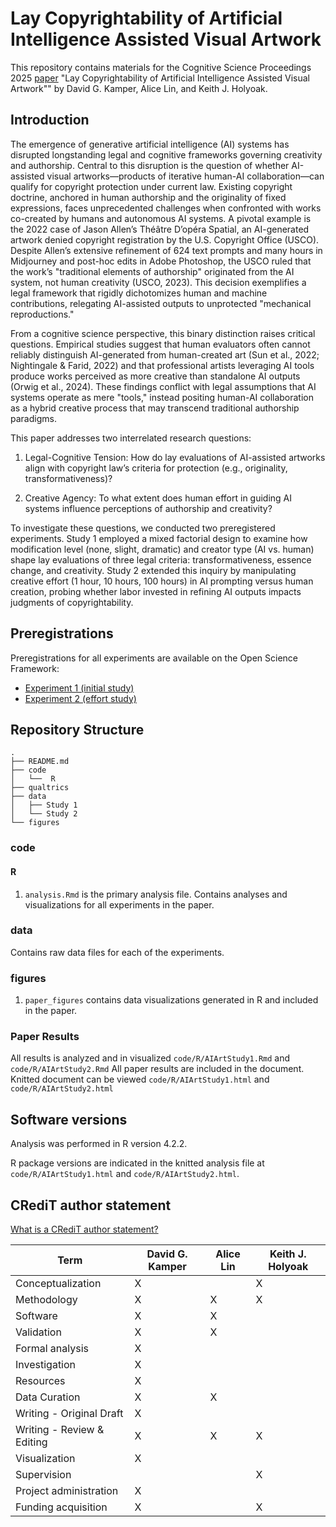 # Lay Copyrightability of Artificial Intelligence Assisted Visual Artwork

This repository contains materials for the Cognitive Science Proceedings 2025 [paper]() "Lay Copyrightability of Artificial Intelligence Assisted Visual Artwork"" by David G. Kamper, Alice Lin, and Keith J. Holyoak.

## Introduction

The emergence of generative artificial intelligence (AI) systems has disrupted longstanding legal and cognitive frameworks governing creativity and authorship. Central to this disruption is the question of whether AI-assisted visual artworks—products of iterative human-AI collaboration—can qualify for copyright protection under current law. Existing copyright doctrine, anchored in human authorship and the originality of fixed expressions, faces unprecedented challenges when confronted with works co-created by humans and autonomous AI systems. A pivotal example is the 2022 case of Jason Allen’s Théâtre D’opéra Spatial, an AI-generated artwork denied copyright registration by the U.S. Copyright Office (USCO). Despite Allen’s extensive refinement of 624 text prompts and many hours in Midjourney and post-hoc edits in Adobe Photoshop, the USCO ruled that the work’s "traditional elements of authorship" originated from the AI system, not human creativity (USCO, 2023). This decision exemplifies a legal framework that rigidly dichotomizes human and machine contributions, relegating AI-assisted outputs to unprotected "mechanical reproductions."

From a cognitive science perspective, this binary distinction raises critical questions. Empirical studies suggest that human evaluators often cannot reliably distinguish AI-generated from human-created art (Sun et al., 2022; Nightingale & Farid, 2022) and that professional artists leveraging AI tools produce works perceived as more creative than standalone AI outputs (Orwig et al., 2024). These findings conflict with legal assumptions that AI systems operate as mere "tools," instead positing human-AI collaboration as a hybrid creative process that may transcend traditional authorship paradigms.

This paper addresses two interrelated research questions:

1) Legal-Cognitive Tension: How do lay evaluations of AI-assisted artworks align with copyright law’s criteria for protection (e.g., originality, transformativeness)?

2) Creative Agency: To what extent does human effort in guiding AI systems influence perceptions of authorship and creativity?

To investigate these questions, we conducted two preregistered experiments. Study 1 employed a mixed factorial design to examine how modification level (none, slight, dramatic) and creator type (AI vs. human) shape lay evaluations of three legal criteria: transformativeness, essence change, and creativity. Study 2 extended this inquiry by manipulating creative effort (1 hour, 10 hours, 100 hours) in AI prompting versus human creation, probing whether labor invested in refining AI outputs impacts judgments of copyrightability.

## Preregistrations

Preregistrations for all experiments are available on the Open Science Framework:

- [Experiment 1 (initial study)]()
- [Experiment 2 (effort study)]()

## Repository Structure

```
.
├── README.md
├── code
│   └──  R
├── qualtrics
├── data
│   ├── Study 1
│   └── Study 2
└── figures
```

### code

#### R

1. `analysis.Rmd` is the primary analysis file. Contains analyses and visualizations for all experiments in the paper.

### data

Contains raw data files for each of the experiments.

### figures

1. `paper_figures` contains data visualizations generated in R and included in the paper.

### Paper Results
All results is analyzed and in visualized `code/R/AIArtStudy1.Rmd` and `code/R/AIArtStudy2.Rmd` All paper results are included in the document. Knitted document can be viewed `code/R/AIArtStudy1.html` and `code/R/AIArtStudy2.html`

## Software versions 

Analysis was performed in R version 4.2.2.

R package versions are indicated in the knitted analysis file at `code/R/AIArtStudy1.html` and `code/R/AIArtStudy2.html`.

## CRediT author statement

[What is a CRediT author statement?](https://www.elsevier.com/researcher/author/policies-and-guidelines/credit-author-statement)

| Term                       | David G. Kamper | Alice Lin | Keith J. Holyoak |
|----------------------------|------------|--------------------|--------------------|
| Conceptualization          | X          |                    | X
| Methodology                | X          | X                  | X
| Software                   | X          | X                  |
| Validation                 | X          | X                  |
| Formal analysis            | X          |                    |
| Investigation              | X          |                    |
| Resources                  | X          |                    |
| Data Curation              | X          | X                  |
| Writing - Original Draft   | X          |                    |
| Writing - Review & Editing | X          | X                  | X
| Visualization              | X          |                    |
| Supervision                |            |                    | X
| Project administration     | X          |                    | 
| Funding acquisition        | X          |                    | X
